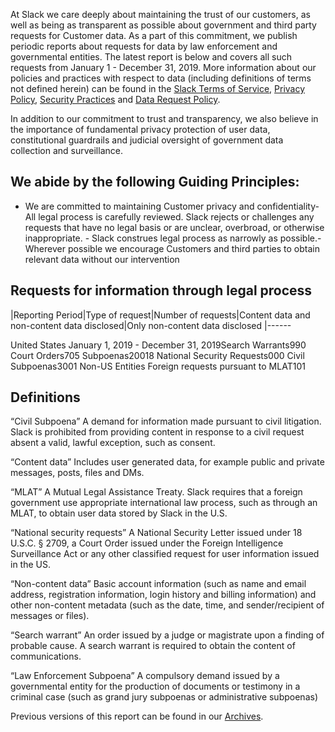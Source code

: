 
At Slack we care deeply about maintaining the trust of our customers, as well as  being as transparent as possible about government and third party requests for Customer data.  As a part of this commitment, we publish periodic reports about requests for data by law enforcement and governmental entities. The latest report is below and covers all such requests from January 1 - December 31, 2019. More information about our policies and practices with respect to data (including definitions of terms not defined herein) can be found in the [Slack Terms of Service](https://slack.com/terms-of-service), [Privacy Policy](https://slack.com/privacy-policy), [Security Practices](https://slack.com/security-practices) and [Data Request Policy](https://slack.com/user-data-request-policy).

In addition to our commitment to trust and transparency, we also believe in the importance of fundamental privacy protection of user data, constitutional guardrails and judicial oversight of government data collection and surveillance.

## We abide by the following Guiding Principles:
- We are committed to maintaining Customer privacy and confidentiality- All legal process is carefully reviewed. Slack rejects or challenges any requests that have no legal basis or are unclear, overbroad, or otherwise inappropriate. - Slack construes legal process as narrowly as possible.- Wherever possible we encourage Customers and third parties to obtain relevant data without our intervention
## Requests for information through legal process

|Reporting Period|Type of request|Number of requests|Content data and non-content data disclosed|Only non-content data disclosed
|------
<td colspan="5">United States</td>
<td rowspan="5" style="border-right:1px solid #ebeaeb">January 1, 2019 - December 31, 2019</td><td data-label="Type of request">Search Warrants</td><td data-label="Number of requests">9</td><td data-label="Content data and non-content data disclosed">9</td><td data-label="Only non-content data disclosed">0</td>
<td data-label="Type of request">Court Orders</td><td data-label="Number of requests">7</td><td data-label="Content data and non-content data disclosed">0</td><td data-label="Only non-content data disclosed">5</td>
<td data-label="Type of request">Subpoenas</td><td data-label="Number of requests">20</td><td data-label="Content data and non-content data disclosed">0</td><td data-label="Only non-content data disclosed">18</td>
<td data-label="Type of request">National Security Requests</td><td data-label="Number of requests">0</td><td data-label="Content data and non-content data disclosed">0</td><td data-label="Only non-content data disclosed">0</td>
<td data-label="Type of request">Civil Subpoenas</td><td data-label="Number of requests">30</td><td data-label="Content data and non-content data disclosed">0</td><td data-label="Only non-content data disclosed">1</td>
<td colspan="5">Non-US Entities</td>
<td style="border-right:1px solid #ebeaeb"> </td><td data-label="Type of request">Foreign requests pursuant to MLAT</td><td data-label="Number of requests">1</td><td data-label="Content data and non-content data disclosed">0</td><td data-label="Only non-content data disclosed">1</td>

## Definitions

“Civil Subpoena” A demand for information made pursuant to civil litigation. Slack is prohibited from providing content in response to a civil request absent a valid, lawful exception, such as consent.

“Content data” Includes user generated data, for example public and private messages, posts, files and DMs.

“MLAT” A Mutual Legal Assistance Treaty. Slack requires that a foreign government use appropriate international law process, such as through an MLAT, to obtain user data stored by Slack in the U.S.

“National security requests” A National Security Letter issued under 18 U.S.C. § 2709, a Court Order issued under the Foreign Intelligence Surveillance Act or any other classified request for user information issued in the US.

“Non-content data” Basic account information (such as name and email address, registration information, login history and billing information) and other non-content metadata (such as the date, time, and sender/recipient of messages or files).

“Search warrant” An order issued by a judge or magistrate upon a finding of probable cause. A search warrant is required to obtain the content of communications.

“Law Enforcement Subpoena” A compulsory demand issued by a governmental entity for the production of documents or testimony in a criminal case (such as  grand jury subpoenas or administrative subpoenas) <p>Previous versions of this report can be found in our [Archives](https://slack.com/policy-archives).
